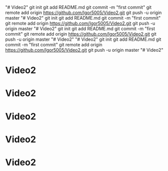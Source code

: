 "# Video2"  git init git add README.md git commit -m "first commit" git remote add origin https://github.com/Igor5005/Video2.git  git push -u origin master
"# Video2"  git init git add README.md git commit -m "first commit" git remote add origin https://github.com/Igor5005/Video2.git  git push -u origin master
"# Video2"  git init git add README.md git commit -m "first commit" git remote add origin https://github.com/Igor5005/Video2.git  git push -u origin master
"# Video2" 
"# Video2"  git init git add README.md git commit -m "first commit" git remote add origin https://github.com/Igor5005/Video2.git  git push -u origin master
"# Video2" 
# Video2
# Video2
# Video2
# Video2
# Video2
